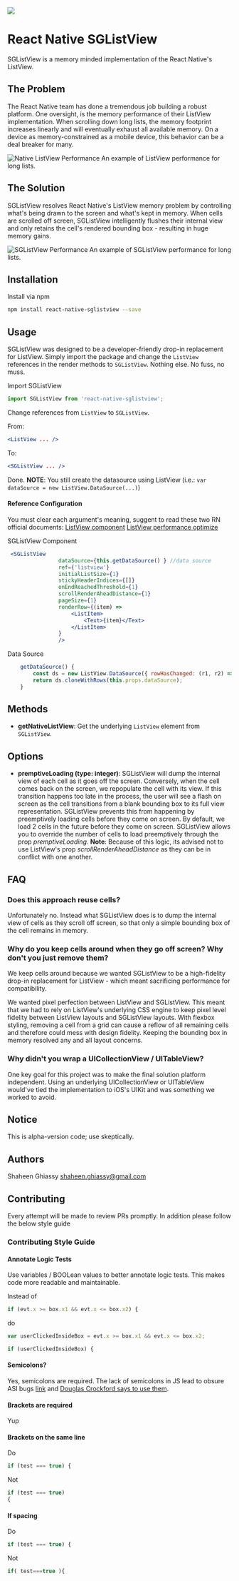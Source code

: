 ![](https://travis-ci.org/sghiassy/react-native-sglistview.svg?branch=master)

# React Native SGListView

SGListView is a memory minded implementation of the React Native's ListView.

## The Problem

The React Native team has done a tremendous job building a robust platform. One oversight, is the memory performance of their ListView implementation. When scrolling down long lists, the memory footprint increases linearly and will eventually exhaust all available memory. On a device as memory-constrained as a mobile device, this behavior can be a deal breaker for many.

![Native ListView Performance](http://cl.ly/image/1E1Q2M2x1Y3F/Before.png)
An example of ListView performance for long lists.

## The Solution

SGListView resolves React Native's ListView memory problem by controlling what's being drawn to the screen and what's kept in memory. When cells are scrolled off screen, SGListView intelligently flushes their internal view and only retains the cell's rendered bounding box - resulting in huge memory gains.

![SGListView Performance](http://cl.ly/image/3e2y0a1C1n0K/After.png)
An example of SGListView performance for long lists.


## Installation

Install via npm

```bash
npm install react-native-sglistview --save
```

## Usage

SGListView was designed to be a developer-friendly drop-in replacement for ListView. Simply import the package and change the `ListView` references in the render methods to `SGListView`. Nothing else. No fuss, no muss.

Import SGListView

```js
import SGListView from 'react-native-sglistview';
```

Change references from `ListView` to `SGListView`.

From:
```jsx
<ListView ... />
```
To:
```jsx
<SGListView ... />
```

Done.
**NOTE**: You still create the datasource using ListView (i.e.: `var dataSource = new ListView.DataSource(...)`)

#### Reference Configuration
You must clear each argument's meaning, suggent to read these two RN official documents: [ListView component](http://facebook.github.io/react-native/releases/0.31/docs/listview.html)  [ListView performance optimize](http://facebook.github.io/react-native/releases/0.31/docs/performance.html#listview-initial-rendering-is-too-slow-or-scroll-performance-is-bad-for-large-lists)

SGListView Component
```jsx
 <SGListView
                dataSource={this.getDataSource() } //data source
                ref={'listview'}
                initialListSize={1}
                stickyHeaderIndices={[]}
                onEndReachedThreshold={1}
                scrollRenderAheadDistance={1}
                pageSize={1}
                renderRow={(item) =>
                    <ListItem>
                        <Text>{item}</Text>
                    </ListItem>
                }
                />
```
Data Source
```js
    getDataSource() {
        const ds = new ListView.DataSource({ rowHasChanged: (r1, r2) => r1.id !== r2.id });
        return ds.cloneWithRows(this.props.dataSource);
    }
```

## Methods

  * **getNativeListView**: Get the underlying `ListView` element from `SGListView`.

## Options

  * **premptiveLoading (type: integer)**: SGListView will dump the internal view of each cell as it goes off the screen. Conversely, when the cell comes back on the screen, we repopulate the cell with its view. If this transition happens too late in the process, the user will see a flash on screen as the cell transitions from a blank bounding box to its full view representation. SGListView prevents this from happening by preemptively loading cells before they come on screen. By default, we load 2 cells in the future before they come on screen. SGListView allows you to override the number of cells to load preemptively through the prop *premptiveLoading*. **Note**: Because of this logic, its advised not to use ListView's prop *scrollRenderAheadDistance* as they can be in conflict with one another.

## FAQ

### Does this approach reuse cells?

Unfortunately no. Instead what SGListView does is to dump the internal view of cells as they scroll off screen, so that only a simple bounding box of the cell remains in memory.

### Why do you keep cells around when they go off screen? Why don't you just remove them?

We keep cells around because we wanted SGListView to be a high-fidelity drop-in replacement for ListView - which meant sacrificing performance for compatibility.

We wanted pixel perfection between ListView and SGListView. This meant that we had to rely on ListView's underlying CSS engine to keep pixel level fidelity between ListView layouts and SGListView layouts. With flexbox styling, removing a cell from a grid can cause a reflow of all remaining cells and therefore could mess with design fidelity. Keeping the bounding box in memory resolved any and all layout concerns.

### Why didn't you wrap a UICollectionView / UITableView?

One key goal for this project was to make the final solution platform independent. Using an underlying UICollectionView or UITableView would've tied the implementation to iOS's UIKit and was something we worked to avoid.

## Notice

This is alpha-version code; use skeptically.

## Authors

Shaheen Ghiassy <shaheen.ghiassy@gmail.com>

## Contributing

Every attempt will be made to review PRs promptly. In addition please follow the below style guide

### Contributing Style Guide

#### Annotate Logic Tests

Use variables / BOOLean values to better annotate logic tests. This makes code more readable and maintainable.

Instead of

```js
if (evt.x >= box.x1 && evt.x <= box.x2) {
```

do

```js
var userClickedInsideBox = evt.x >= box.x1 && evt.x <= box.x2;

if (userClickedInsideBox) {
```

#### Semicolons?

Yes, semicolons are required. The lack of semicolons in JS lead to obsure ASI bugs [link](http://stackoverflow.com/questions/444080/do-you-recommend-using-semicolons-after-every-statement-in-javascript) and [Douglas Crockford says to use them](http://javascript.crockford.com/code.html).

#### Brackets are required

Yup

#### Brackets on the same line

Do

```js
if (test === true) {
```

Not

```js
if (test === true)
{
```

#### If spacing

Do

```js
if (test === true) {
```

Not

```js
if( test===true ){
```

